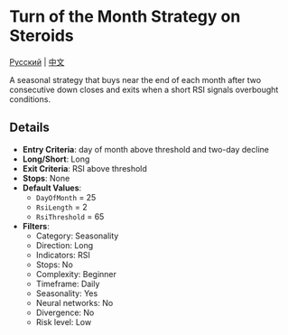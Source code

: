 # Turn of the Month Strategy on Steroids
[Русский](README_ru.md) | [中文](README_cn.md)

A seasonal strategy that buys near the end of each month after two consecutive down closes and exits when a short RSI signals overbought conditions.

## Details

- **Entry Criteria**: day of month above threshold and two-day decline
- **Long/Short**: Long
- **Exit Criteria**: RSI above threshold
- **Stops**: None
- **Default Values**:
  - `DayOfMonth` = 25
  - `RsiLength` = 2
  - `RsiThreshold` = 65
- **Filters**:
  - Category: Seasonality
  - Direction: Long
  - Indicators: RSI
  - Stops: No
  - Complexity: Beginner
  - Timeframe: Daily
  - Seasonality: Yes
  - Neural networks: No
  - Divergence: No
  - Risk level: Low
